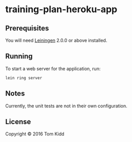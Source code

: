 # training-plan-heroku-app

## Prerequisites

You will need [Leiningen][] 2.0.0 or above installed.

[leiningen]: https://github.com/technomancy/leiningen

## Running

To start a web server for the application, run:

    lein ring server

## Notes

Currently, the unit tests are not in their own configuration.

## License

Copyright © 2016 Tom Kidd
